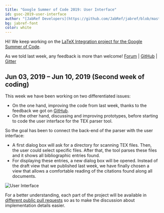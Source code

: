 ```yaml
---
title: "Google Summer of Code 2019: User Interface"
id: gsoc-2019-user-interface
author: "[JabRef Developers](https://github.com/JabRef/jabref/blob/master/DEVELOPERS)"
bg: jabref-font
color: white
---
```


Hi!
We keep working on the [LaTeX Integration project for the Google Summer of Code](https://summerofcode.withgoogle.com/projects/#6055042405105664).

As we told last week, any feedback is more than welcome!
[Forum](http://discourse.jabref.org/t/project-latex-integration-please-give-us-your-feedback/1660) |
[GitHub](https://github.com/JabRef/jabref/pull/5011) |
[Gitter](https://gitter.im/JabRef/jabref)

## Jun 03, 2019 – Jun 10, 2019 (Second week of coding)

This week we have been working on two differentiated issues:
- On the one hand, improving the code from last week, thanks to the feedback we got on [GitHub](https://github.com/JabRef/jabref/pull/5011).
- On the other hand, discussing and improving prototypes, before starting to code the user interface for the TEX parser tool.

So the goal has been to connect the back-end of the parser with the user interface:
- A first dialog box will ask for a directory for scanning TEX files.
Then, the user could select specific files.
After that, the tool parses these files and it shows all bibliographic entries found.
- For displaying these entries, a new dialog box will be opened.
Instead of the draft view that we published last week, we have finally chosen a view that allows a comfortable reading of the citations found along all documents.

![User Interface](https://user-images.githubusercontent.com/12954316/59305727-1b754300-8c9b-11e9-941e-950a4dbf6ae2.gif)

For a better understanding, each part of the project will be available in [different public pull requests](https://github.com/davidemdot/jabref/pull/1) so as to make the discussion about implementation details easier.
